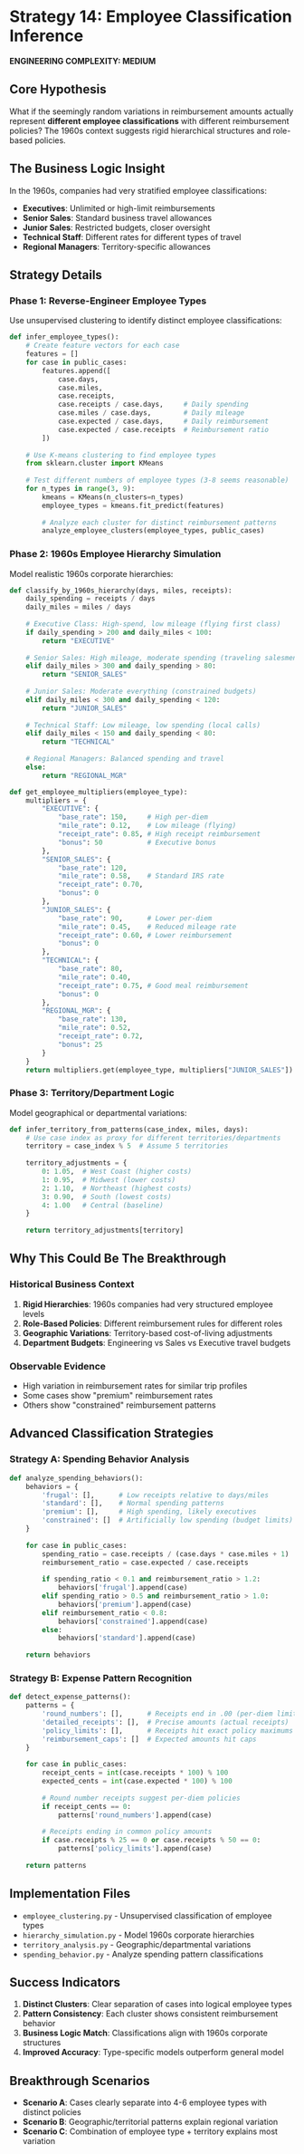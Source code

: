 # Strategy 14: Employee Classification Inference

**ENGINEERING COMPLEXITY: MEDIUM**

## Core Hypothesis

What if the seemingly random variations in reimbursement amounts actually represent **different employee classifications** with different reimbursement policies? The 1960s context suggests rigid hierarchical structures and role-based policies.

## The Business Logic Insight

In the 1960s, companies had very stratified employee classifications:
- **Executives**: Unlimited or high-limit reimbursements
- **Senior Sales**: Standard business travel allowances  
- **Junior Sales**: Restricted budgets, closer oversight
- **Technical Staff**: Different rates for different types of travel
- **Regional Managers**: Territory-specific allowances

## Strategy Details

### Phase 1: Reverse-Engineer Employee Types
Use unsupervised clustering to identify distinct employee classifications:

```python
def infer_employee_types():
    # Create feature vectors for each case
    features = []
    for case in public_cases:
        features.append([
            case.days,
            case.miles, 
            case.receipts,
            case.receipts / case.days,     # Daily spending
            case.miles / case.days,        # Daily mileage  
            case.expected / case.days,     # Daily reimbursement
            case.expected / case.receipts  # Reimbursement ratio
        ])
    
    # Use K-means clustering to find employee types
    from sklearn.cluster import KMeans
    
    # Test different numbers of employee types (3-8 seems reasonable)
    for n_types in range(3, 9):
        kmeans = KMeans(n_clusters=n_types)
        employee_types = kmeans.fit_predict(features)
        
        # Analyze each cluster for distinct reimbursement patterns
        analyze_employee_clusters(employee_types, public_cases)
```

### Phase 2: 1960s Employee Hierarchy Simulation
Model realistic 1960s corporate hierarchies:

```python
def classify_by_1960s_hierarchy(days, miles, receipts):
    daily_spending = receipts / days
    daily_miles = miles / days
    
    # Executive Class: High-spend, low mileage (flying first class)
    if daily_spending > 200 and daily_miles < 100:
        return "EXECUTIVE"
    
    # Senior Sales: High mileage, moderate spending (traveling salesmen)
    elif daily_miles > 300 and daily_spending > 80:
        return "SENIOR_SALES"
    
    # Junior Sales: Moderate everything (constrained budgets)
    elif daily_miles < 300 and daily_spending < 120:
        return "JUNIOR_SALES"
    
    # Technical Staff: Low mileage, low spending (local calls)
    elif daily_miles < 150 and daily_spending < 80:
        return "TECHNICAL"
    
    # Regional Managers: Balanced spending and travel
    else:
        return "REGIONAL_MGR"

def get_employee_multipliers(employee_type):
    multipliers = {
        "EXECUTIVE": {
            "base_rate": 150,     # High per-diem
            "mile_rate": 0.12,    # Low mileage (flying)
            "receipt_rate": 0.85, # High receipt reimbursement
            "bonus": 50           # Executive bonus
        },
        "SENIOR_SALES": {
            "base_rate": 120,
            "mile_rate": 0.58,    # Standard IRS rate
            "receipt_rate": 0.70,
            "bonus": 0
        },
        "JUNIOR_SALES": {
            "base_rate": 90,      # Lower per-diem
            "mile_rate": 0.45,    # Reduced mileage rate
            "receipt_rate": 0.60, # Lower reimbursement
            "bonus": 0
        },
        "TECHNICAL": {
            "base_rate": 80,
            "mile_rate": 0.40,
            "receipt_rate": 0.75, # Good meal reimbursement
            "bonus": 0
        },
        "REGIONAL_MGR": {
            "base_rate": 130,
            "mile_rate": 0.52,
            "receipt_rate": 0.72,
            "bonus": 25
        }
    }
    return multipliers.get(employee_type, multipliers["JUNIOR_SALES"])
```

### Phase 3: Territory/Department Logic
Model geographical or departmental variations:

```python
def infer_territory_from_patterns(case_index, miles, days):
    # Use case index as proxy for different territories/departments
    territory = case_index % 5  # Assume 5 territories
    
    territory_adjustments = {
        0: 1.05,  # West Coast (higher costs)
        1: 0.95,  # Midwest (lower costs) 
        2: 1.10,  # Northeast (highest costs)
        3: 0.90,  # South (lowest costs)
        4: 1.00   # Central (baseline)
    }
    
    return territory_adjustments[territory]
```

## Why This Could Be The Breakthrough

### Historical Business Context
1. **Rigid Hierarchies**: 1960s companies had very structured employee levels
2. **Role-Based Policies**: Different reimbursement rules for different roles
3. **Geographic Variations**: Territory-based cost-of-living adjustments
4. **Department Budgets**: Engineering vs Sales vs Executive travel budgets

### Observable Evidence
- High variation in reimbursement rates for similar trip profiles
- Some cases show "premium" reimbursement rates
- Others show "constrained" reimbursement patterns

## Advanced Classification Strategies

### Strategy A: Spending Behavior Analysis
```python
def analyze_spending_behaviors():
    behaviors = {
        'frugal': [],      # Low receipts relative to days/miles
        'standard': [],    # Normal spending patterns
        'premium': [],     # High spending, likely executives
        'constrained': []  # Artificially low spending (budget limits)
    }
    
    for case in public_cases:
        spending_ratio = case.receipts / (case.days * case.miles + 1)
        reimbursement_ratio = case.expected / case.receipts
        
        if spending_ratio < 0.1 and reimbursement_ratio > 1.2:
            behaviors['frugal'].append(case)
        elif spending_ratio > 0.5 and reimbursement_ratio > 1.0:
            behaviors['premium'].append(case)
        elif reimbursement_ratio < 0.8:
            behaviors['constrained'].append(case)
        else:
            behaviors['standard'].append(case)
    
    return behaviors
```

### Strategy B: Expense Pattern Recognition
```python
def detect_expense_patterns():
    patterns = {
        'round_numbers': [],      # Receipts end in .00 (per-diem limits)
        'detailed_receipts': [],  # Precise amounts (actual receipts)
        'policy_limits': [],      # Receipts hit exact policy maximums
        'reimbursement_caps': []  # Expected amounts hit caps
    }
    
    for case in public_cases:
        receipt_cents = int(case.receipts * 100) % 100
        expected_cents = int(case.expected * 100) % 100
        
        # Round number receipts suggest per-diem policies
        if receipt_cents == 0:
            patterns['round_numbers'].append(case)
        
        # Receipts ending in common policy amounts
        if case.receipts % 25 == 0 or case.receipts % 50 == 0:
            patterns['policy_limits'].append(case)
    
    return patterns
```

## Implementation Files

- `employee_clustering.py` - Unsupervised classification of employee types
- `hierarchy_simulation.py` - Model 1960s corporate hierarchies
- `territory_analysis.py` - Geographic/departmental variations
- `spending_behavior.py` - Analyze spending pattern classifications

## Success Indicators

1. **Distinct Clusters**: Clear separation of cases into logical employee types
2. **Pattern Consistency**: Each cluster shows consistent reimbursement behavior
3. **Business Logic Match**: Classifications align with 1960s corporate structures
4. **Improved Accuracy**: Type-specific models outperform general model

## Breakthrough Scenarios

- **Scenario A**: Cases clearly separate into 4-6 employee types with distinct policies
- **Scenario B**: Geographic/territorial patterns explain regional variation
- **Scenario C**: Combination of employee type + territory explains most variation